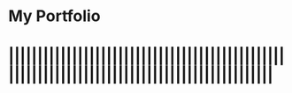 # My Portfolio

||||||||||||||||||||||||||||||||||||||||||||||||||||||||||||||||||||||||||||||||||||||||||||||
==============================================================================================
